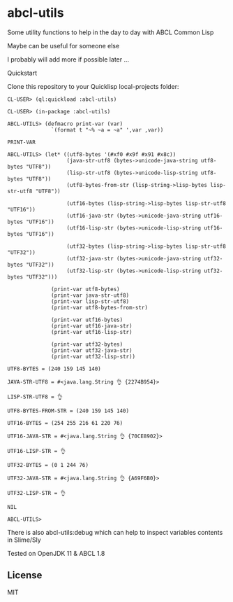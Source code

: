 # abcl-utils

Some utility functions to help in the day to day with ABCL Common Lisp

Maybe can be useful for someone else

I probably will add more if possible later ...

Quickstart

Clone this repository to your Quicklisp local-projects folder:

```
CL-USER> (ql:quickload :abcl-utils)

CL-USER> (in-package :abcl-utils)

ABCL-UTILS> (defmacro print-var (var)
              `(format t "~% ~a = ~a" ',var ,var))

PRINT-VAR

ABCL-UTILS> (let* ((utf8-bytes '(#xf0 #x9f #x91 #x8c))
                   (java-str-utf8 (bytes->unicode-java-string utf8-bytes "UTF8"))
                   (lisp-str-utf8 (bytes->unicode-lisp-string utf8-bytes "UTF8"))
                   (utf8-bytes-from-str (lisp-string->lisp-bytes lisp-str-utf8 "UTF8"))

                   (utf16-bytes (lisp-string->lisp-bytes lisp-str-utf8 "UTF16"))
                   (utf16-java-str (bytes->unicode-java-string utf16-bytes "UTF16"))
                   (utf16-lisp-str (bytes->unicode-lisp-string utf16-bytes "UTF16"))

                   (utf32-bytes (lisp-string->lisp-bytes lisp-str-utf8 "UTF32"))
                   (utf32-java-str (bytes->unicode-java-string utf32-bytes "UTF32"))
                   (utf32-lisp-str (bytes->unicode-lisp-string utf32-bytes "UTF32")))

              (print-var utf8-bytes)
              (print-var java-str-utf8)
              (print-var lisp-str-utf8)
              (print-var utf8-bytes-from-str)

              (print-var utf16-bytes)
              (print-var utf16-java-str)
              (print-var utf16-lisp-str)

              (print-var utf32-bytes)
              (print-var utf32-java-str)
              (print-var utf32-lisp-str))

UTF8-BYTES = (240 159 145 140)

JAVA-STR-UTF8 = #<java.lang.String 👌 {2274B954}>

LISP-STR-UTF8 = 👌

UTF8-BYTES-FROM-STR = (240 159 145 140)

UTF16-BYTES = (254 255 216 61 220 76)

UTF16-JAVA-STR = #<java.lang.String 👌 {70CE8902}>

UTF16-LISP-STR = 👌

UTF32-BYTES = (0 1 244 76)

UTF32-JAVA-STR = #<java.lang.String 👌 {A69F6B0}>

UTF32-LISP-STR = 👌

NIL

ABCL-UTILS>
```

There is also abcl-utils:debug which can help to inspect variables contents in Slime/Sly

Tested on OpenJDK 11 & ABCL 1.8

## License

MIT
